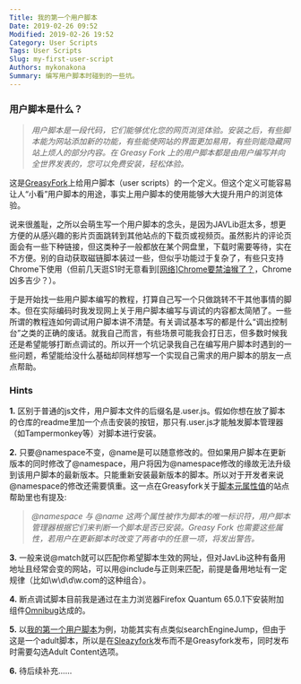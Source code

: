 ```yaml
---
Title: 我的第一个用户脚本
Date: 2019-02-26 09:52
Modified: 2019-02-26 19:52
Category: User Scripts
Tags: User Scripts
Slug: my-first-user-script
Authors: mykonakona
Summary: 编写用户脚本时碰到的一些坑。
---
```


### 用户脚本是什么？

> *用户脚本是一段代码，它们能够优化您的网页浏览体验。安装之后，有些脚本能为网站添加新的功能，有些能使网站的界面更加易用，有些则能隐藏网站上烦人的部分内容。在 Greasy Fork 上的用户脚本都是由用户编写并向全世界发表的，您可以免费安装，轻松体验。*

这是[GreasyFork][1]上给用户脚本（user scripts）的一个定义。但这个定义可能容易让人“小看”用户脚本的用途，事实上用户脚本的使用能够大大提升用户的浏览体验。

说来很羞耻，之所以会萌生写一个用户脚本的念头，是因为JAVLib逛太多，想更方便的从感兴趣的影片页面跳转到其他站点的下载页或视频页。虽然影片的评论页面会有一些下种链接，但这类种子一般都放在某个网盘里，下载时需要等待，实在不方便。别的自动获取磁链脚本装过一些，但似乎功能过于复杂了，有些只支持Chrome下使用（但前几天逛S1时无意看到[[网络]Chrome要禁油猴了？][2]，Chrome凶多吉少？）。

于是开始找一些用户脚本编写的教程，打算自己写一个只做跳转不干其他事情的脚本。但在实际编码时我发现网上关于用户脚本编写与调试的内容都太简陋了。一些所谓的教程连如何调试用户脚本讲不清楚。有关调试基本写的都是什么“调出控制台”之类的正确的废话。就我自己而言，有些场景可能我会打日志，但多数时候我还是希望能够打断点调试的。所以开一个坑记录我自己在编写用户脚本时遇到的一些问题，希望能给没什么基础却同样想写一个实现自己需求的用户脚本的朋友一点点帮助。

### Hints

**1.** 区别于普通的js文件，用户脚本文件的后缀名是.user.js。假如你想在放了脚本的仓库的readme里加一个点击安装的按钮，那只有.user.js才能触发脚本管理器（如Tampermonkey等）对脚本进行安装。

**2.** 只要@namespace不变，@name是可以随意修改的。但如果用户脚本在更新版本的同时修改了@namespace，用户将因为@namespace修改的缘故无法升级到该用户脚本的最新版本。只能重新安装最新版本的脚本。所以对于开发者来说@namespace的修改还需要慎重。这一点在Greasyfork关于[脚本元属性值][3]的站点帮助里也有提及:
> *@namespace 与 @name 这两个属性被作为脚本的唯一标识符，用户脚本管理器根据它们来判断一个脚本是否已安装。Greasy Fork 也需要这些属性，若用户在更新脚本时改变了两者中的任意一项，将发出警告。*

**3.** 一般来说@match就可以匹配你希望脚本生效的网址，但对JavLib这种有备用地址且经常会变的网站，可以用@include与正则来匹配，前提是备用地址有一定规律（比如\w\d\d\w.com的这种组合）。

**4.** 断点调试脚本目前我是通过在主力浏览器Firefox Quantum 65.0.1下安装附加组件[Omnibug][4]达成的。

**5.** 以[我的第一个用户脚本][5]为例，功能其实有点类似searchEngineJump，但由于这是一个adult脚本，所以是在[Sleazyfork][6]发布而不是Greasyfork发布，同时发布时需要勾选Adult Content选项。

**6.** 待后续补充……

[1]: https://greasyfork.org/zh-CN
[2]: https://bbs.saraba1st.com/2b/forum.php?mod=viewthread&tid=1810856
[3]: https://greasyfork.org/zh-CN/help/meta-keys
[4]: https://addons.mozilla.org/zh-CN/firefox/addon/omnibug/
[5]: https://sleazyfork.org/zh-CN/scripts/377603
[6]: https://sleazyfork.org/zh-CN
